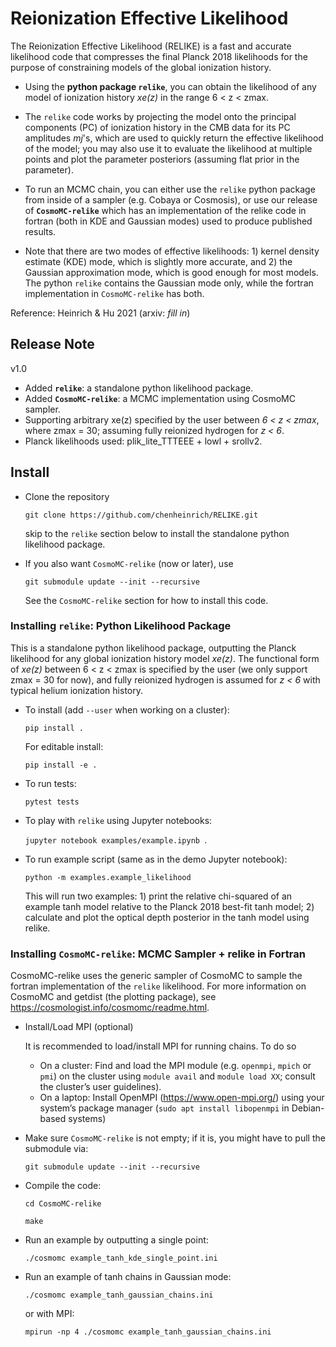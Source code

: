 # Reionization Effective Likelihood

The Reionization Effective Likelihood (RELIKE) is a fast and accurate likelihood code that compresses the final Planck 2018 likelihoods for the purpose of constraining models of the global ionization history.

- Using the **python package `relike`**, you can obtain the likelihood of any model of ionization history _xe(z)_ in the range
6 < z < zmax. 

- The `relike` code works by projecting the model onto the principal components (PC) of ionization history in the CMB data for its PC amplitudes _mj_'s, which are used to quickly return the effective likelihood of the model; you may also use it to evaluate the likelihood at multiple points and plot the parameter posteriors (assuming flat prior in the parameter). 

- To run an MCMC chain, you can either use the `relike` python package from inside of a sampler (e.g. Cobaya or Cosmosis), or use our release of **`CosmoMC-relike`** which has an implementation of the relike code in fortran (both in KDE and Gaussian modes) used to produce published results. 

- Note that there are two modes of effective likelihoods: 1) kernel density estimate (KDE) mode, which is slightly more accurate, and 2) the Gaussian approximation mode, which is good enough for most models. The python `relike` contains the Gaussian mode only, while the fortran implementation in `CosmoMC-relike` has both. 

Reference: Heinrich & Hu 2021 (arxiv: _fill in_)

## Release Note

v1.0
- Added **`relike`**: a standalone python likelihood package.
- Added **`CosmoMC-relike`**: a MCMC implementation using CosmoMC sampler. 
- Supporting arbitrary xe(z) specified by the user between _6 < z < zmax_, where zmax = 30; assuming fully reionized hydrogen for _z < 6_.
- Planck likelihoods used: plik_lite_TTTEEE + lowl + srollv2.

## Install

- Clone the repository

  `git clone https://github.com/chenheinrich/RELIKE.git`
  
  skip to the `relike` section below to install the standalone python likelihood package.

- If you also want `CosmoMC-relike` (now or later), use

  `git submodule update --init --recursive`

  See the `CosmoMC-relike` section for how to install this code. 


### Installing `relike`: Python Likelihood Package

This is a standalone python likelihood package, outputting the Planck likelihood for any global ionization history model _xe(z)_. The functional form of _xe(z)_ between 6 < z < zmax is specified by the user (we only support zmax = 30 for now), and fully reionized hydrogen is assumed for _z < 6_ with typical helium ionization history. 

- To install (add `--user` when working on a cluster):

  `pip install .` 

  For editable install: 
  
  `pip install -e .`

- To run tests: 

  `pytest tests`

- To play with `relike` using Jupyter notebooks:

  `jupyter notebook examples/example.ipynb `.

- To run example script (same as in the demo Jupyter notebook): 

  `python -m examples.example_likelihood`

  This will run two examples: 1) print the relative chi-squared of an example tanh model relative to the Planck 2018 best-fit tanh model; 2) calculate and plot the optical depth posterior in the tanh model using relike.

### Installing `CosmoMC-relike`: MCMC Sampler + relike in Fortran

CosmoMC-relike uses the generic sampler of CosmoMC to sample the fortran implementation of the `relike` likelihood. For more information on CosmoMC and getdist (the plotting package), see https://cosmologist.info/cosmomc/readme.html.

- Install/Load MPI (optional)

  It is recommended to load/install MPI for running chains. To do so
  
  - On a cluster: Find and load the MPI module (e.g. `openmpi`, `mpich` or `pmi`) on the cluster using `module avail` and `module load XX`; consult the cluster’s user guidelines).
  - On a laptop: Install OpenMPI (https://www.open-mpi.org/) using your system’s package manager (`sudo apt install libopenmpi` in Debian-based systems)

- Make sure `CosmoMC-relike` is not empty; if it is, you might have to pull the submodule via: 

  `git submodule update --init --recursive`

- Compile the code: 

  `cd CosmoMC-relike`
  
  `make`

- Run an example by outputting a single point: <insert file>

  `./cosmomc example_tanh_kde_single_point.ini`

- Run an example of tanh chains in Gaussian mode: <insert file>

  `./cosmomc example_tanh_gaussian_chains.ini`
  
  or with MPI:
  
  `mpirun -np 4 ./cosmomc example_tanh_gaussian_chains.ini`
